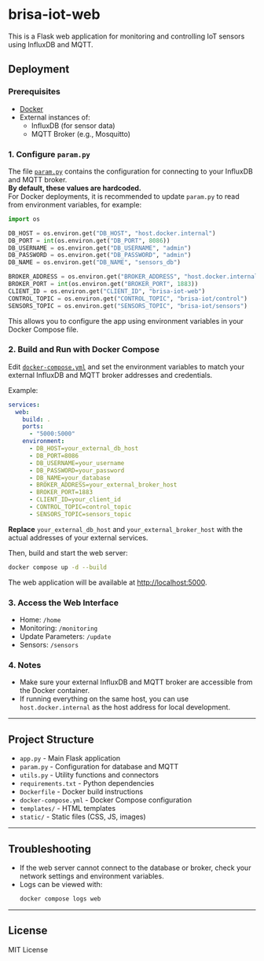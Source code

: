 # brisa-iot-web

This is a Flask web application for monitoring and controlling IoT sensors using InfluxDB and MQTT.

## Deployment

### Prerequisites

- [Docker](https://docs.docker.com/get-docker/)
- External instances of:
  - InfluxDB (for sensor data)
  - MQTT Broker (e.g., Mosquitto)

### 1. Configure `param.py`

The file [`param.py`](param.py) contains the configuration for connecting to your InfluxDB and MQTT broker.  
**By default, these values are hardcoded.**  
For Docker deployments, it is recommended to update `param.py` to read from environment variables, for example:

```python
import os

DB_HOST = os.environ.get("DB_HOST", "host.docker.internal")
DB_PORT = int(os.environ.get("DB_PORT", 8086))
DB_USERNAME = os.environ.get("DB_USERNAME", "admin")
DB_PASSWORD = os.environ.get("DB_PASSWORD", "admin")
DB_NAME = os.environ.get("DB_NAME", "sensors_db")

BROKER_ADDRESS = os.environ.get("BROKER_ADDRESS", "host.docker.internal")
BROKER_PORT = int(os.environ.get("BROKER_PORT", 1883))
CLIENT_ID = os.environ.get("CLIENT_ID", "brisa-iot-web")
CONTROL_TOPIC = os.environ.get("CONTROL_TOPIC", "brisa-iot/control")
SENSORS_TOPIC = os.environ.get("SENSORS_TOPIC", "brisa-iot/sensors")
```

This allows you to configure the app using environment variables in your Docker Compose file.

### 2. Build and Run with Docker Compose

Edit [`docker-compose.yml`](docker-compose.yml) and set the environment variables to match your external InfluxDB and MQTT broker addresses and credentials.

Example:

```yaml
services:
  web:
    build: .
    ports:
      - "5000:5000"
    environment:
      - DB_HOST=your_external_db_host
      - DB_PORT=8086
      - DB_USERNAME=your_username
      - DB_PASSWORD=your_password
      - DB_NAME=your_database
      - BROKER_ADDRESS=your_external_broker_host
      - BROKER_PORT=1883
      - CLIENT_ID=your_client_id
      - CONTROL_TOPIC=control_topic
      - SENSORS_TOPIC=sensors_topic
```

**Replace** `your_external_db_host` and `your_external_broker_host` with the actual addresses of your external services.

Then, build and start the web server:

```sh
docker compose up -d --build
```

The web application will be available at [http://localhost:5000](http://localhost:5000).

### 3. Access the Web Interface

- Home: `/home`
- Monitoring: `/monitoring`
- Update Parameters: `/update`
- Sensors: `/sensors`

### 4. Notes

- Make sure your external InfluxDB and MQTT broker are accessible from the Docker container.
- If running everything on the same host, you can use `host.docker.internal` as the host address for local development.

---

## Project Structure

- `app.py` - Main Flask application
- `param.py` - Configuration for database and MQTT
- `utils.py` - Utility functions and connectors
- `requirements.txt` - Python dependencies
- `Dockerfile` - Docker build instructions
- `docker-compose.yml` - Docker Compose configuration
- `templates/` - HTML templates
- `static/` - Static files (CSS, JS, images)

---

## Troubleshooting

- If the web server cannot connect to the database or broker, check your network settings and environment variables.
- Logs can be viewed with:
  ```sh
  docker compose logs web
  ```

---

## License

MIT License